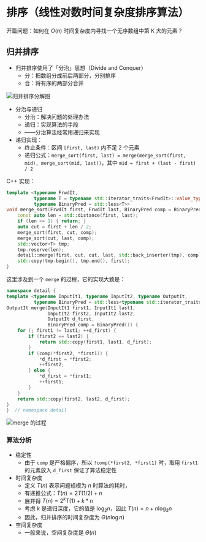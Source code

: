 # 排序（线性对数时间复杂度排序算法）

开篇问题：如何在 $O(n)$ 时间复杂度内寻找一个无序数组中第 K 大的元素？

## 归并排序

* 归并排序使用了「分治」思想（Divide and Conquer）
    * 分：把数组分成前后两部分，分别排序
    * 合：将有序的两部分合并

![归并排序分解图](https://static001.geekbang.org/resource/image/db/2b/db7f892d3355ef74da9cd64aa926dc2b.jpg)

* 分治与递归
    * 分治：解决问题的处理办法
    * 递归：实现算法的手段
    * ——分治算法经常用递归来实现
* 递归实现：
    * 终止条件：区间 `[first, last)` 内不足 2 个元素
    * 递归公式：`merge_sort(first, last) = merge(merge_sort(first, mid), merge_sort(mid, last))`，其中 `mid = first + (last - first) / 2`

C++ 实现：

```cpp
template <typename FrwdIt,
          typename T = typename std::iterator_traits<FrwdIt>::value_type,
          typename BinaryPred = std::less<T>>
void merge_sort(FrwdIt first, FrwdIt last, BinaryPred comp = BinaryPred()) {
    const auto len = std::distance(first, last);
    if (len <= 1) { return; }
    auto cut = first + len / 2;
    merge_sort(first, cut, comp);
    merge_sort(cut, last, comp);
    std::vector<T> tmp;
    tmp.reserve(len);
    detail::merge(first, cut, cut, last, std::back_inserter(tmp), comp);
    std::copy(tmp.begin(), tmp.end(), first);
}
```

这里涉及到一个 `merge` 的过程，它的实现大致是：

```cpp
namespace detail {
template <typename InputIt1, typename InputIt2, typename OutputIt,
          typename BinaryPred = std::less<typename std::iterator_traits<InputIt1>::value_type>>
OutputIt merge(InputIt1 first1, InputIt1 last1,
               InputIt2 first2, InputIt2 last2,
               OutputIt d_first,
               BinaryPred comp = BinaryPred()) {
    for (; first1 != last1; ++d_first) {
        if (first2 == last2) {
            return std::copy(first1, last1, d_first);
        }
        if (comp(*first2, *first1)) {
            *d_first = *first2;
            ++first2;
        } else {
            *d_first = *first1;
            ++first1;
        }
    }
    return std::copy(first2, last2, d_first);
}
}  // namespace detail
```

![`merge` 的过程](https://static001.geekbang.org/resource/image/95/2f/95897ade4f7ad5d10af057b1d144a22f.jpg)

### 算法分析

* 稳定性
    * 由于 `comp` 是严格偏序，所以 `!comp(*first2, *first1)` 时，取用 `first1` 的元素放入 `d_first` 保证了算法稳定性
* 时间复杂度
    * 定义 $T(n)$ 表示问题规模为 $n$ 时算法的耗时，
    * 有递推公式：$T(n) = 2T(1/2) + n$
    * 展开得 $T(n) = 2^{k}T(1) + k * n$
    * 考虑 $k$ 是递归深度，它的值是 $\log_2 n$，因此 $T(n) = n + n\log_2 n$
    * 因此，归并排序的时间复杂度为 $\Theta(n\log n)$
* 空间复杂度
    * 一般来说，空间复杂度是 $\Theta(n)$
